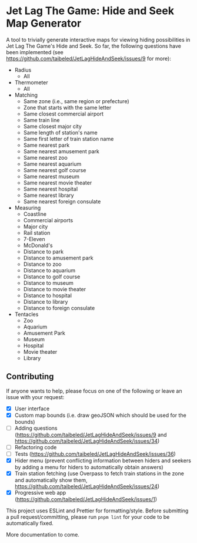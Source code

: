# Jet Lag The Game: Hide and Seek Map Generator

A tool to trivially generate interactive maps for viewing hiding possibilities in Jet Lag The Game's Hide and Seek. So far, the following questions have been implemented (see https://github.com/taibeled/JetLagHideAndSeek/issues/9 for more):

- Radius
  - All
- Thermometer
  - All
- Matching
  - Same zone (i.e., same region or prefecture)
  - Zone that starts with the same letter
  - Same closest commercial airport
  - Same train line
  - Same closest major city
  - Same length of station's name
  - Same first letter of train station name
  - Same nearest park
  - Same nearest amusement park
  - Same nearest zoo
  - Same nearest aquarium
  - Same nearest golf course
  - Same nearest museum
  - Same nearest movie theater
  - Same nearest hospital
  - Same nearest library
  - Same nearest foreign consulate
- Measuring
  - Coastline
  - Commercial airports
  - Major city
  - Rail station
  - 7-Eleven
  - McDonald's
  - Distance to park
  - Distance to amusement park
  - Distance to zoo
  - Distance to aquarium
  - Distance to golf course
  - Distance to museum
  - Distance to movie theater
  - Distance to hospital
  - Distance to library
  - Distance to foreign consulate
- Tentacles
  - Zoo
  - Aquarium
  - Amusement Park
  - Museum
  - Hospital
  - Movie theater
  - Library

## Contributing

If anyone wants to help, please focus on one of the following or leave an issue with your request:

- [x] User interface
- [x] Custom map bounds (i.e. draw geoJSON which should be used for the bounds)
- [ ] Adding questions (https://github.com/taibeled/JetLagHideAndSeek/issues/9 and https://github.com/taibeled/JetLagHideAndSeek/issues/34)
- [ ] Refactoring code
- [ ] Tests (https://github.com/taibeled/JetLagHideAndSeek/issues/36)
- [x] Hider menu (prevent conflicting information between hiders and seekers by adding a menu for hiders to automatically obtain answers)
- [x] Train station fetching (use Overpass to fetch train stations in the zone and automatically show them, https://github.com/taibeled/JetLagHideAndSeek/issues/24)
- [x] Progressive web app (https://github.com/taibeled/JetLagHideAndSeek/issues/1)

This project uses ESLint and Prettier for formatting/style. Before submitting a pull request/committing, please run `pnpm lint` for your code to be automatically fixed.

More documentation to come.
